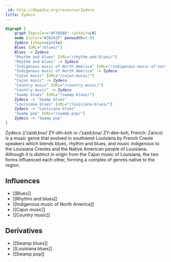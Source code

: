 ```yaml
---
_id: http://dbpedia.org/resource/Zydeco
title: Zydeco
---
```


```dot
digraph {
	graph [bgcolor="#F3DDB8" rankdir=LR]
	node [color="#26242F" penwidth=3.0]
	Zydeco [shape=circle]
	Blues [URL="/blues/"]
	Blues -> Zydeco
	"Rhythm and blues" [URL="/rhythm-and-blues/"]
	"Rhythm and blues" -> Zydeco
	"Indigenous music of North America" [URL="/indigenous-music-of-north-america/"]
	"Indigenous music of North America" -> Zydeco
	"Cajun music" [URL="/cajun-music/"]
	"Cajun music" -> Zydeco
	"Country music" [URL="/country-music/"]
	"Country music" -> Zydeco
	"Swamp blues" [URL="/swamp-blues/"]
	Zydeco -> "Swamp blues"
	"Louisiana blues" [URL="/louisiana-blues/"]
	Zydeco -> "Louisiana blues"
	"Swamp pop" [URL="/swamp-pop/"]
	Zydeco -> "Swamp pop"
}
```

Zydeco (/ˈzaɪdɪˌkoʊ/ ZY-dih-koh or /ˈzaɪdiˌkoʊ/ ZY-dee-koh, French: Zarico) is a music genre that evolved in southwest Louisiana by French Creole speakers which blends blues, rhythm and blues, and music indigenous to the Louisiana Creoles and the Native American people of Louisiana. Although it is distinct in origin from the Cajun music of Louisiana, the two forms influenced each other, forming a complex of genres native to the region.

## Influences

- [[Blues]]
- [[Rhythm and blues]]
- [[Indigenous music of North America]]
- [[Cajun music]]
- [[Country music]]

## Derivatives

- [[Swamp blues]]
- [[Louisiana blues]]
- [[Swamp pop]]
